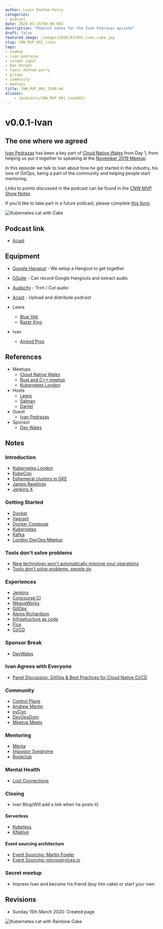 ```yaml
---
author: Lewis Denham-Parry
categories:
- podcast
date: 2020-03-15T00:00:00Z
description: "Podcast notes for the Ivan Pedrazas episode"
draft: false
featured_image: /images/2020/03/001_ivan_cake.jpg
slug: CNW_MVP_001_ivan/
tags:
- cnwmvp
- ivan pedrazas
- salman iqbal
- dan morgan
- lewis denham-parry
- gitops
- community
- meetups
title: CNW_MVP_001_IVAN.md
aliases:
    - /podcasts/CNW_MVP_001_ivan001/
---
```


# v0.0.1-Ivan

## The one where we agreed

[Ivan Pedrazas](https://twitter.com/ipedrazas) has been a key part of [Cloud Native Wales](https://cloudnativewales.io) from Day 1, from helping us put it together to speaking at the [November 2019 Meetup](https://cloudnativewales.io/post/019_novembermeetup/).

In this episode we talk to Ivan about how he got started in the industry, his love of GitOps, being a part of the community and helping people start mentoring.

Links to points discussed in the podcast can be found in the [CNW MVP Show Notes](https://cloudnativewales.io/podcasts/CNW_MVP_001_ivan001/).

If you'd like to take part in a future podcast, please complete [this form](https://forms.gle/FQPiz53ptBs8vovB8).

![Kubernetes cat with Cake](/images/2020/03/001_ivan_cake.jpg)

## Podcast link

- [Acast](https://acast.com)

## Equipment

- [Google Hangout](https://hangouts.google.com/) - We setup a Hangout to get together
- [GSuite](https://gsuite.google.co.uk) - Can record Google Hangouts and extract audio
- [Audacity](https://www.audacityteam.org/) - Trim / Cut audio
- [Acast](https://www.acast.com/) - Upload and distribute podcast

- Lewis
  - [Blue Yeti](https://www.bluedesigns.com/products/yeti/)
  - [Razer Kiyo](https://www.razer.com/gb-en/gaming-broadcaster/razer-kiyo)
- Ivan
  - [Airpod Pros](https://www.apple.com/uk/airpods-pro/)

## References

- Meetups
  - [Cloud Native Wales](http://cloudnativewales.io)
  - [Rust and C++ meetup](https://www.meetup.com/rust-and-c-plus-plus-in-cardiff/)
  - [Kubernetes London](https://www.meetup.com/kubernetes-london/)
- Hosts
  - [Lewis](https://twitter.com/denhamparry)
  - [Salman](https://twitter.com/SoulmanIqbal)
  - [Daniel](https://twitter.com/plodtv)
- Guest
  - [Ivan Pedrazas](https://twitter.com/ipedrazas)
- Sponsor
  - [Dev Wales](https://devwales.com)

## Notes

### Introduction

- [Kubernetes London](https://www.meetup.com/Kubernetes-London/)
- [KubeCon](https://events.linuxfoundation.org/kubecon-cloudnativecon-europe/)
- [Ephemeral clusters in GKE](https://cloud.google.com/kubernetes-engine/docs/how-to/preemptible-vms)
- [James Rawlings](https://twitter.com/jdrawlings)
- [Jenkins X](https://jenkins.io/projects/jenkins-x/)
  
### Getting Started  

- [Docker](https://www.docker.com/)
- [Vagrant](https://www.vagrantup.com/)
- [Docker Compose](https://docs.docker.com/compose/)
- [Kubernetes](https://kubernetes.io/)
- [Kafka](https://kafka.apache.org/)
- [London DevOps Meetup](https://www.meetup.com/London-DevOps/)
  
### Tools don't solve problems

- [New technology won't automatically improve your operations](https://hbr.org/2015/06/new-technology-wont-automatically-improve-your-operations)
- [Tools don't solve problems, people do](http://timkastelle.org/blog/2011/02/tools-dont-solve-problems-people-do/)

### Experiences

- [Jenkins](https://jenkins.io/)
- [Concourse CI](https://docs.pivotal.io/p-concourse/v5/)
- [WeaveWorks](https://www.weave.works)
- [GitOps](https://www.weave.works/technologies/gitops/)
- [Alexis Richardson](https://twitter.com/monadic)
- [Infrastructure as code](https://www.hashicorp.com/resources/what-is-infrastructure-as-code)
- [Flux](https://www.weave.works/oss/flux/)
- [CI/CD](https://www.redhat.com/en/topics/devops/what-is-ci-cd)

### Sponsor Break

- [DevWales](https://devwales.com)

### Ivan Agrees with Everyone

- [Panel Discussion: GitOps & Best Practices for Cloud Native CI/CD](https://www.youtube.com/watch?v=uvbaxC1Dexc)

### Community

- [Control Plane](https://control-plane.io/)
- [Andrew Martin](https://twitter.com/sublimino?lang=en)
- [pyCon](https://pycon.org/)
- [DevOpsDom](https://twitter.com/devopsdom)
- [Meetup Meets](https://meetup-mates.com/)

### Mentoring

- [Menta]()
- [Impostor Syndrome](https://en.wikipedia.org/wiki/Impostor_syndrome)
- [Bookclub](https://cloudnativewales.io/bookclub/)
  
### Mental Health

- [Lost Connections](https://thelostconnections.com/)

### Closing

- Ivan Blog(Will add a link when he posts it)

#### Serverless

- [Kubeless](https://kubeless.io/)
- [KNative](https://cloud.google.com/knative)

#### Event sourcing architecture

- [Event Sourcing: Martin Fowler](https://martinfowler.com/eaaDev/EventSourcing.html)
- [Event Sourcing: microservices.io](https://microservices.io/patterns/data/event-sourcing.html)

### Secret meetup

- Impress Ivan and become his friend (buy him cake) or start your own

## Revisions

- Sunday 15th March 2020: Created page

![Kubernetes cat with Rainbow Cake](/images/2020/03/001_ivan_cake_rainbow.jpg)
